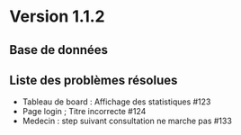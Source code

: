 # Version 1.1.2


## Base de données 



## Liste des problèmes résolues

- Tableau de board : Affichage des statistiques #123
- Page login ; Titre incorrecte #124
- Medecin : step suivant consultation ne marche pas #133


